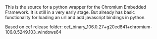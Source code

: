 This is the source for a python wrapper for the Chromium Embedded Framework.
It is still in a very early stage. But already has basic functionality for loading an url and add javascript bindings in python.

Based on cef release folder: cef_binary_106.0.27+g20ed841+chromium-106.0.5249.103_windows64

